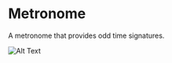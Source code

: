 # Metronome
A metronome that provides odd time signatures.

![Alt Text](https://i.imgur.com/hmFx50p.gifv)

